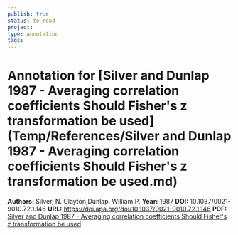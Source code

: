```yaml
---
publish: true
status: to read
project:
type: annotation
tags:
---
```

# Annotation for [Silver and Dunlap 1987 - Averaging correlation coefficients Should Fisher's z transformation be used](Temp/References/Silver and Dunlap 1987 - Averaging correlation coefficients Should Fisher's z transformation be used.md)

**Authors:** Silver, N. Clayton,Dunlap, William P.
**Year:** 1987
**DOI:** 10.1037/0021-9010.72.1.146
**URL:** https://doi.apa.org/doi/10.1037/0021-9010.72.1.146
**PDF:** [Silver and Dunlap 1987 - Averaging correlation coefficients Should Fisher's z transformation be used](Papers/PDFs/Silver%20and%20Dunlap%201987%20-%20Averaging%20correlation%20coefficients%20Should%20Fisher's%20z%20transformation%20be%20used.pdf)
